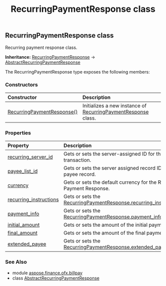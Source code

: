 ﻿---
title: RecurringPaymentResponse class
second_title: Aspose.Finance for Python via .NET API References
description: 
type: docs
weight: 480
url: /python-net/aspose.finance.ofx.billpay/recurringpaymentresponse/
is_root: false
---

## RecurringPaymentResponse class

Recurring payment response class.



**Inheritance:** [RecurringPaymentResponse](/finance/python-net/aspose.finance.ofx.billpay/recurringpaymentresponse) → 
[AbstractRecurringPaymentResponse](/finance/python-net/aspose.finance.ofx.billpay/abstractrecurringpaymentresponse)



The RecurringPaymentResponse type exposes the following members:

### Constructors
| Constructor | Description |
| :- | :- |
| [RecurringPaymentResponse()](/finance/python-net/aspose.finance.ofx.billpay/recurringpaymentresponse/__init__/#) | Initializes a new instance of [RecurringPaymentResponse](/finance/python-net/aspose.finance.ofx.billpay/recurringpaymentresponse) class. |


### Properties
| Property | Description |
| :- | :- |
| [recurring_server_id](/finance/python-net/aspose.finance.ofx.billpay/recurringpaymentresponse/recurring_server_id) | Gets or sets the server-assigned ID for this transaction. |
| [payee_list_id](/finance/python-net/aspose.finance.ofx.billpay/recurringpaymentresponse/payee_list_id) | Gets or sets the server assigned record ID for this payee record. |
| [currency](/finance/python-net/aspose.finance.ofx.billpay/recurringpaymentresponse/currency) | Gets or sets the default currency for the Recurring Payment Response. |
| [recurring_instructions](/finance/python-net/aspose.finance.ofx.billpay/recurringpaymentresponse/recurring_instructions) | Gets or sets the [RecurringPaymentResponse.recurring_instructions](/finance/python-net/aspose.finance.ofx.billpay/recurringpaymentresponse#recurring_instructions). |
| [payment_info](/finance/python-net/aspose.finance.ofx.billpay/recurringpaymentresponse/payment_info) | Gets or sets the [RecurringPaymentResponse.payment_info](/finance/python-net/aspose.finance.ofx.billpay/recurringpaymentresponse#payment_info). |
| [initial_amount](/finance/python-net/aspose.finance.ofx.billpay/recurringpaymentresponse/initial_amount) | Gets or sets the amount of the initial payment. |
| [final_amount](/finance/python-net/aspose.finance.ofx.billpay/recurringpaymentresponse/final_amount) | Gets or sets the amount of the final payment. |
| [extended_payee](/finance/python-net/aspose.finance.ofx.billpay/recurringpaymentresponse/extended_payee) | Gets or sets the [RecurringPaymentResponse.extended_payee](/finance/python-net/aspose.finance.ofx.billpay/recurringpaymentresponse#extended_payee). |


### See Also

* module [aspose.finance.ofx.billpay](../)
* class [AbstractRecurringPaymentResponse](/finance/python-net/aspose.finance.ofx.billpay/abstractrecurringpaymentresponse)
